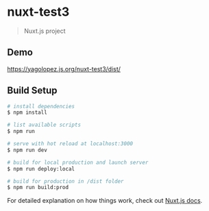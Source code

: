 # nuxt-test3

> Nuxt.js project

## Demo
https://yagolopez.js.org/nuxt-test3/dist/

## Build Setup

```bash
# install dependencies
$ npm install

# list available scripts
$ npm run

# serve with hot reload at localhost:3000
$ npm run dev

# build for local production and launch server
$ npm run deploy:local

# build for production in /dist folder
$ npm run build:prod

```

For detailed explanation on how things work, check out [Nuxt.js docs](https://nuxtjs.org).

